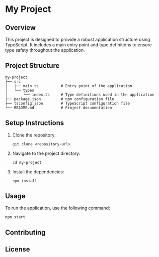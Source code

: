 # My Project

## Overview
This project is designed to provide a robust application structure using TypeScript. It includes a main entry point and type definitions to ensure type safety throughout the application.

## Project Structure
```
my-project
├── src
│   ├── main.ts          # Entry point of the application
│   └── types
│       └── index.ts     # Type definitions used in the application
├── package.json         # npm configuration file
├── tsconfig.json        # TypeScript configuration file
└── README.md            # Project documentation
```

## Setup Instructions
1. Clone the repository:
   ```
   git clone <repository-url>
   ```
2. Navigate to the project directory:
   ```
   cd my-project
   ```
3. Install the dependencies:
   ```
   npm install
   ```

## Usage
To run the application, use the following command:
```
npm start
```

## Contributing

## License
